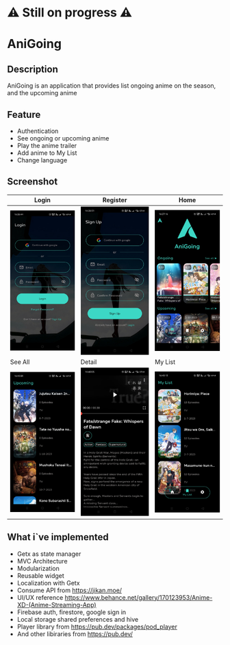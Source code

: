 # ⚠️ Still on progress ⚠️ 

# AniGoing

## Description
AniGoing is an application that provides list ongoing anime on the season, and the upcoming anime

## Feature
- Authentication
- See ongoing or upcoming anime
- Play the anime trailer
- Add anime to My List
- Change language

## Screenshot

| Login        | Register    | Home        |
|--------------|-----------|-------|
| <img src="app_screenshot/login.jpg" width="250"/> | <img src="app_screenshot/register.jpg" width="250"/> | <img src="app_screenshot/home.jpg" width="250"/> |
| See All        | Detail    | My List        |
| <img src="app_screenshot/see_all.jpg" width="250"/> | <img src="app_screenshot/detail.jpg" width="250"/> | <img src="app_screenshot/mylist.jpg" width="250"/> |


## What i`ve implemented
- Getx as state manager
- MVC Architecture
- Modularization
- Reusable widget
- Localization with Getx
- Consume API from https://jikan.moe/
- UI/UX reference https://www.behance.net/gallery/170123953/Anime-XD-(Anime-Streaming-App)
- Firebase auth, firestore, google sign in
- Local storage shared preferences and hive
- Player library from https://pub.dev/packages/pod_player
- And other libiraries from https://pub.dev/
